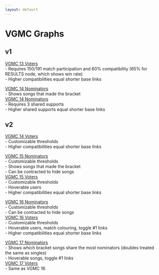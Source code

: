 ```yaml
---
layout: default
---
```


# VGMC Graphs

## v1

[VGMC 13 Voters](./src/vgmc13/bracket.html) \
\- Requires 150/191 match participation and 60% compatibility (65% for RESULTS node, which shows win rate) \
\- Higher compatibilities equal shorter base links

[VGMC 14 Nominators](./src/vgmc14/noms.html) \
\- Shows songs that made the bracket \
[VGMC 14 Nominators](./src/vgmc14/noms_contracted.html) \
\- Requires 3 shared supports \
\- Higher shared supports equal shorter base links

## v2

[VGMC 14 Voters](./src/vgmc14/bracket.html) \
\- Customizable thresholds \
\- Higher compatibilities equal shorter base links

[VGMC 15 Nominators](./src/vgmc15/noms.html) \
\- Customizable thresholds \
\- Shows songs that made the bracket \
\- Can be contracted to hide songs \
[VGMC 15 Voters](./src/vgmc15/bracket.html) \
\- Customizable thresholds \
\- Hoverable users \
\- Higher compatibilities equal shorter base links

[VGMC 16 Nominators](./src/vgmc16/noms.html) \
\- Customizable thresholds \
\- Can be contracted to hide songs \
[VGMC 16 Voters](./src/vgmc16/bracket.html) \
\- Customizable thresholds \
\- Hoverable users, match colouring, toggle #1 links \
\- Higher compatibilities equal shorter base links

[VGMC 17 Nominators](./src/vgmc17/noms.html) \
\- Shows which bracket songs share the most nominators (doubles treated the same as singles) \
\- Hoverable songs, toggle #1 links \
[VGMC 17 Voters](./src/vgmc17/bracket.html) \
\- Same as VGMC 16
